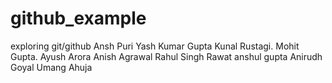 # github_example
exploring git/github
Ansh Puri
Yash Kumar Gupta
Kunal Rustagi.
Mohit Gupta.
Ayush Arora
Anish Agrawal
Rahul Singh Rawat
anshul gupta
Anirudh Goyal
Umang Ahuja
